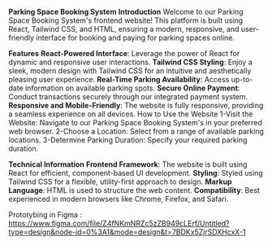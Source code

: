 **Parking Space Booking System**
**Introduction**
Welcome to our Parking Space Booking System's frontend website! This platform is built using React, Tailwind CSS, and HTML, ensuring a modern, responsive, and user-friendly interface for booking and paying for parking spaces online.

**Features**
**React-Powered Interface**: Leverage the power of React for dynamic and responsive user interactions.
**Tailwind CSS Styling**: Enjoy a sleek, modern design with Tailwind CSS for an intuitive and aesthetically pleasing user experience.
**Real-Time Parking Availability**: Access up-to-date information on available parking spots.
**Secure Online Payment**: Conduct transactions securely through our integrated payment system.
**Responsive and Mobile-Friendly**: The website is fully responsive, providing a seamless experience on all devices.
How to Use the Website
1-Visit the Website: Navigate to our Parking Space Booking System's in your preferred web browser.
2-Choose a Location: Select from a range of available parking locations.
3-Determine Parking Duration: Specify your required parking duration.



**Technical Information**
**Frontend Framework**: The website is built using React for efficient, component-based UI development.
**Styling**: Styled using Tailwind CSS for a flexible, utility-first approach to design.
**Markup Language**: HTML is used to structure the web content.
**Compatibility**: Best experienced in modern browsers like Chrome, Firefox, and Safari.

Prototybing in Figma :   https://www.figma.com/file/Z4fNKmNRZc5zZB949cLErf/Untitled?type=design&node-id=0%3A1&mode=design&t=7BDKx5ZjrSDXHcxX-1
